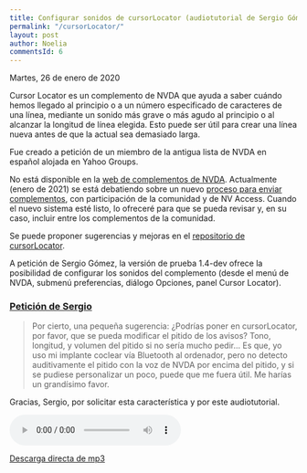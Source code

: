 ```yaml
---
title: Configurar sonidos de cursorLocator (audiotutorial de Sergio Gómez)
permalink: "/cursorLocator/"
layout: post
author: Noelia
commentsId: 6
---
```


<footer>Martes, 26 de enero de 2020</footer>

Cursor Locator es un complemento de NVDA que ayuda a saber cuándo hemos llegado al principio o a un número especificado de caracteres de una línea, mediante un sonido más grave o más agudo al principio o al alcanzar la longitud de línea elegida. Esto puede ser útil para crear una línea nueva antes de que la actual sea demasiado larga.

Fue creado a petición de un miembro de la antigua lista de NVDA en español alojada en Yahoo Groups.

No está disponible en la [web de complementos de NVDA](https://addons.nvda-project.org). Actualmente (enero de 2021) se está debatiendo sobre un nuevo [proceso para enviar complementos](https://github.com/nvaccess/addon-store-submission/pull/6), con participación de la comunidad y de NV Access. Cuando el nuevo sistema esté listo, lo ofreceré para que se pueda revisar y, en su caso, incluir entre los complementos de la comunidad.

Se puede proponer sugerencias y mejoras en el [repositorio de cursorLocator](https://github.com/nvdaes/cursorLocator).

A petición de Sergio Gómez, la versión de prueba 1.4-dev ofrece la posibilidad de configurar los sonidos del complemento (desde el menú de NVDA, submenú preferencias, diálogo Opciones, panel Cursor Locator).

### [Petición de Sergio](https://nvdaes.groups.io/g/lista/message/1914) ###

> Por cierto, una pequeña sugerencia: ¿Podrías poner en cursorLocator, por favor, que se pueda modificar el pitido de los avisos? Tono, longitud, y volumen del pitido si no sería mucho pedir... Es que, yo uso mi implante coclear vía Bluetooth al ordenador, pero no detecto auditivamente el pitido con la voz de NVDA por encima del pitido, y si se pudiese personalizar un poco, puede que me fuera útil. Me harías un grandísimo favor.

Gracias, Sergio, por solicitar esta característica y por este audiotutorial.

<audio controls src="https://drive.google.com/uc?export=download&id=10JkQL7oLFyGtxEsgpg1P4ZKS0sL_W1-J">Tu navegador no admite audio</audio>

[Descarga directa de mp3](https://drive.google.com/uc?export=download&id=10JkQL7oLFyGtxEsgpg1P4ZKS0sL_W1-J)
